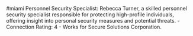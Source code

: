 #miami 
Personnel Security Specialist: Rebecca Turner, a skilled personnel security specialist responsible for protecting high-profile individuals, offering insight into personal security measures and potential threats. - Connection Rating: 4 - Works for Secure Solutions Corporation.